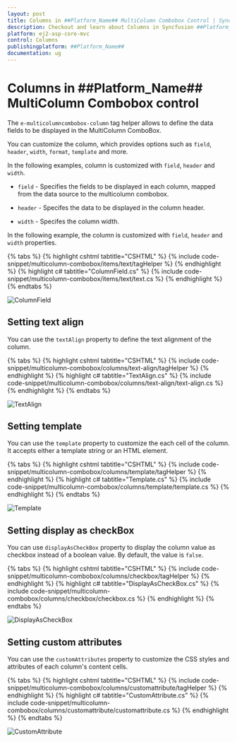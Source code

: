```yaml
---
layout: post
title: Columns in ##Platform_Name## MultiColumn Combobox Control | Syncfusion
description: Checkout and learn about Columns in Syncfusion ##Platform_Name## MultiColumn Combobox control of Syncfusion Essential JS 2 and more.
platform: ej2-asp-core-mvc
control: Columns
publishingplatform: ##Platform_Name##
documentation: ug
---
```


# Columns in ##Platform_Name## MultiColumn Combobox control

The `e-multicolumncombobox-column` tag helper allows to define the data fields to be displayed in the MultiColumn ComboBox.

You can customize the column, which provides options such as `field`, `header`, `width`, `format`, `template` and more.

In the following examples, column is customized with `field`, `header` and `width`.

* `field` - Specifies the fields to be displayed in each column, mapped from the data source to the multicolumn combobox.

* `header` - Specifes the data to be displayed in the column header.

* `width` - Specifes the column width.

In the following example, the column is customized with `field`, `header` and `width` properties.

{% tabs %}
{% highlight cshtml tabtitle="CSHTML" %}
{% include code-snippet/multicolumn-combobox/items/text/tagHelper %}
{% endhighlight %}
{% highlight c# tabtitle="ColumnField.cs" %}
{% include code-snippet/multicolumn-combobox/items/text/text.cs %}
{% endhighlight %}
{% endtabs %}

![ColumnField](images/text.png)

## Setting text align

You can use the `textAlign` property to define the text alignment of the column.

{% tabs %}
{% highlight cshtml tabtitle="CSHTML" %}
{% include code-snippet/multicolumn-combobox/columns/text-align/tagHelper %}
{% endhighlight %}
{% highlight c# tabtitle="TextAlign.cs" %}
{% include code-snippet/multicolumn-combobox/columns/text-align/text-align.cs %}
{% endhighlight %}
{% endtabs %}

![TextAlign](images/textalign.png)

## Setting template

You can use the `template` property to customize the each cell of the column. It accepts either a template string or an HTML element.

{% tabs %}
{% highlight cshtml tabtitle="CSHTML" %}
{% include code-snippet/multicolumn-combobox/columns/template/tagHelper %}
{% endhighlight %}
{% highlight c# tabtitle="Template.cs" %}
{% include code-snippet/multicolumn-combobox/columns/template/template.cs %}
{% endhighlight %}
{% endtabs %}

![Template](images/template.png)

## Setting display as checkBox

You can use `displayAsCheckBox` property to display the column value as checkbox instead of a boolean value. By default, the value is `false`.

{% tabs %}
{% highlight cshtml tabtitle="CSHTML" %}
{% include code-snippet/multicolumn-combobox/columns/checkbox/tagHelper %}
{% endhighlight %}
{% highlight c# tabtitle="DisplayAsCheckBox.cs" %}
{% include code-snippet/multicolumn-combobox/columns/checkbox/checkbox.cs %}
{% endhighlight %}
{% endtabs %}

![DisplayAsCheckBox](images/checkbox.png)

## Setting custom attributes

You can use the `customAttributes` property to customize the CSS styles and attributes of each column's content cells.

{% tabs %}
{% highlight cshtml tabtitle="CSHTML" %}
{% include code-snippet/multicolumn-combobox/columns/customattribute/tagHelper %}
{% endhighlight %}
{% highlight c# tabtitle="CustomAttribute.cs" %}
{% include code-snippet/multicolumn-combobox/columns/customattribute/customattribute.cs %}
{% endhighlight %}
{% endtabs %}

![CustomAttribute](images/customAttribute.png)